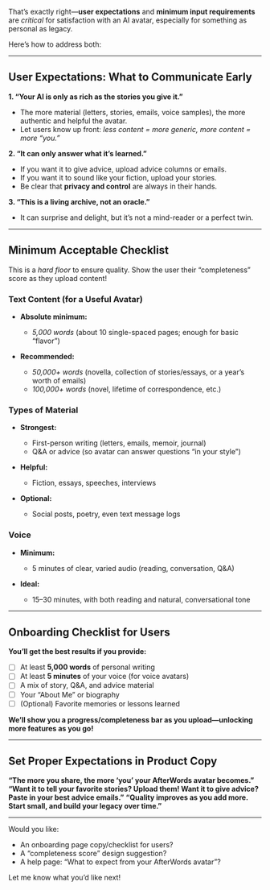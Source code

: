 That’s exactly right—**user expectations** and **minimum input requirements** are *critical* for satisfaction with an AI avatar, especially for something as personal as legacy.

Here’s how to address both:

---

## **User Expectations: What to Communicate Early**

**1. “Your AI is only as rich as the stories you give it.”**

* The more material (letters, stories, emails, voice samples), the more authentic and helpful the avatar.
* Let users know up front: *less content = more generic, more content = more “you.”*

**2. “It can only answer what it’s learned.”**

* If you want it to give advice, upload advice columns or emails.
* If you want it to sound like your fiction, upload your stories.
* Be clear that **privacy and control** are always in their hands.

**3. “This is a living archive, not an oracle.”**

* It can surprise and delight, but it’s not a mind-reader or a perfect twin.

---

## **Minimum Acceptable Checklist**

This is a *hard floor* to ensure quality. Show the user their “completeness” score as they upload content!

### **Text Content (for a Useful Avatar)**

* **Absolute minimum:**

  * *5,000 words* (about 10 single-spaced pages; enough for basic “flavor”)
* **Recommended:**

  * *50,000+ words* (novella, collection of stories/essays, or a year’s worth of emails)
  * *100,000+ words* (novel, lifetime of correspondence, etc.)

### **Types of Material**

* **Strongest:**

  * First-person writing (letters, emails, memoir, journal)
  * Q\&A or advice (so avatar can answer questions “in your style”)
* **Helpful:**

  * Fiction, essays, speeches, interviews
* **Optional:**

  * Social posts, poetry, even text message logs

### **Voice**

* **Minimum:**

  * 5 minutes of clear, varied audio (reading, conversation, Q\&A)
* **Ideal:**

  * 15–30 minutes, with both reading and natural, conversational tone

---

## **Onboarding Checklist for Users**

**You’ll get the best results if you provide:**

* [ ] At least **5,000 words** of personal writing
* [ ] At least **5 minutes** of your voice (for voice avatars)
* [ ] A mix of story, Q\&A, and advice material
* [ ] Your “About Me” or biography
* [ ] (Optional) Favorite memories or lessons learned

**We’ll show you a progress/completeness bar as you upload—unlocking more features as you go!**

---

## **Set Proper Expectations in Product Copy**

**“The more you share, the more ‘you’ your AfterWords avatar becomes.”**
**“Want it to tell your favorite stories? Upload them! Want it to give advice? Paste in your best advice emails.”**
**“Quality improves as you add more. Start small, and build your legacy over time.”**

---

Would you like:

* An onboarding page copy/checklist for users?
* A “completeness score” design suggestion?
* A help page: “What to expect from your AfterWords avatar”?

Let me know what you’d like next!
